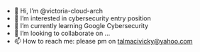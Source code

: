 - 👋 Hi, I’m @victoria-cloud-arch
- 👀 I’m interested in cybersecurity entry position
- 🌱 I’m currently learning Google Cybersecurity
- 💞️ I’m looking to collaborate on ...
- 📫 How to reach me: please pm on talmacivicky@yahoo.com

<!---
victoria-cloud-arch/victoria-cloud-arch is a ✨ special ✨ repository because its `README.md` (this file) appears on your GitHub profile.
You can click the Preview link to take a look at your changes.
--->
